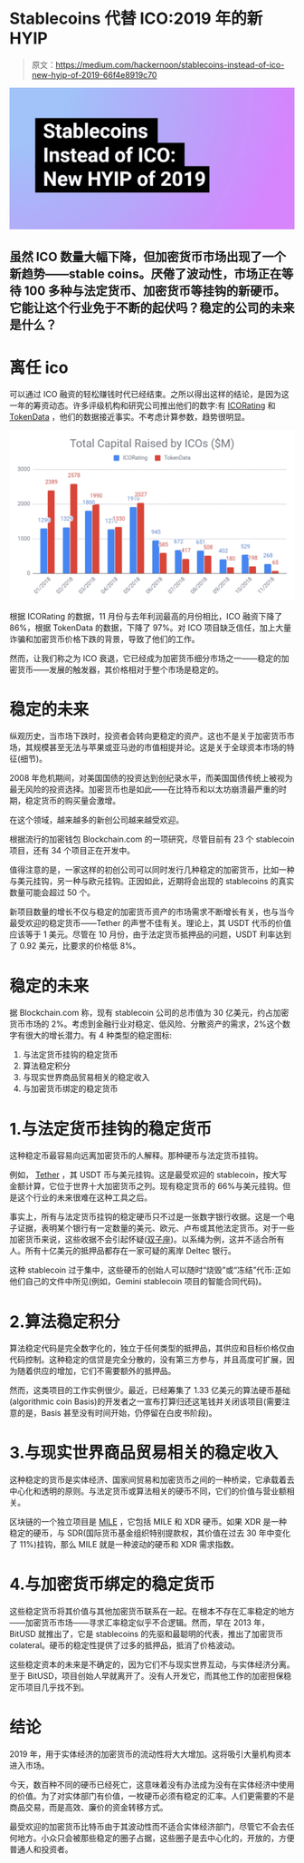 # Stablecoins 代替 ICO:2019 年的新 HYIP

> 原文：<https://medium.com/hackernoon/stablecoins-instead-of-ico-new-hyip-of-2019-66f4e8919c70>

![](img/2c04e6d57c35be72e4a6b2a33332d91f.png)

## 虽然 ICO 数量大幅下降，但加密货币市场出现了一个新趋势——stable coins。厌倦了波动性，市场正在等待 100 多种与法定货币、加密货币等挂钩的新硬币。它能让这个行业免于不断的起伏吗？稳定的公司的未来是什么？

# 离任 ico

可以通过 ICO 融资的轻松赚钱时代已经结束。之所以得出这样的结论，是因为这一年的筹资动态。许多评级机构和研究公司推出他们的数字:有 [ICORating](https://icorating.com/report/monthly-icorating-overview-report-6-october-2018/) 和 [TokenData](https://twitter.com/TokenData/status/1057953301440983040) ，他们的数据接近事实。不考虑计算参数，趋势很明显。

![](img/6dd848d2f4bf969b5f92ac3256d671d3.png)

根据 ICORating 的数据，11 月份与去年利润最高的月份相比，ICO 融资下降了 86%，根据 TokenData 的数据，下降了 97%。对 ICO 项目缺乏信任，加上大量诈骗和加密货币价格下跌的背景，导致了他们的工作。

然而，让我们称之为 ICO 衰退，它已经成为加密货币细分市场之一——稳定的加密货币——发展的触发器，其价格相对于整个市场是稳定的。

# 稳定的未来

纵观历史，当市场下跌时，投资者会转向更稳定的资产。这也不是关于加密货币市场，其规模甚至无法与苹果或亚马逊的市值相提并论。这是关于全球资本市场的特征(细节)。

2008 年危机期间，对美国国债的投资达到创纪录水平，而美国国债传统上被视为最无风险的投资选择。加密货币也是如此——在比特币和以太坊崩溃最严重的时期，稳定货币的购买量会激增。

在这个领域，越来越多的新创公司越来越受欢迎。

根据流行的加密钱包 Blockchain.com 的一项研究，尽管目前有 23 个 stablecoin 项目，还有 34 个项目正在开发中。

值得注意的是，一家这样的初创公司可以同时发行几种稳定的加密货币，比如一种与美元挂钩，另一种与欧元挂钩。正因如此，近期将会出现的 stablecoins 的真实数量可能会超过 50 个。

新项目数量的增长不仅与稳定的加密货币资产的市场需求不断增长有关，也与当今最受欢迎的稳定货币——Tether 的声誉不佳有关。理论上，其 USDT 代币的价值应该等于 1 美元。尽管在 10 月份，由于法定货币抵押品的问题，USDT 利率达到了 0.92 美元，比要求的价格低 8%。

# 稳定的未来

据 Blockchain.com 称，现有 stablecoin 公司的总市值为 30 亿美元，约占加密货币市场的 2%。考虑到金融行业对稳定、低风险、分散资产的需求，2%这个数字有很大的增长潜力。有 4 种类型的稳定图标:

1.  与法定货币挂钩的稳定货币
2.  算法稳定积分
3.  与现实世界商品贸易相关的稳定收入
4.  与加密货币绑定的稳定货币

# 1.与法定货币挂钩的稳定货币

这种稳定币最容易向远离加密货币的人解释。那种硬币与法定货币挂钩。

例如， [Tether](https://tether.to) ，其 USDT 币与美元挂钩。这是最受欢迎的 stablecoin，按大写金额计算，它位于世界十大加密货币之列。现有稳定货币的 66%与美元挂钩。但是这个行业的未来很难在这种工具之后。

事实上，所有与法定货币挂钩的稳定硬币只不过是一张数字银行收据。这是一个电子证据，表明某个银行有一定数量的美元、欧元、卢布或其他法定货币。对于一些加密货币来说，这些收据不会引起怀疑([双子座](https://gemini.com/dollar/))。以系绳为例，这并不适合所有人。所有十亿美元的抵押品都存在一家可疑的离岸 Deltec 银行。

这种 stablecoin 过于集中，这些硬币的创始人可以随时“烧毁”或“冻结”代币:正如他们自己的文件中所见(例如，Gemini stablecoin 项目的智能合同代码)。

# 2.算法稳定积分

算法稳定代码是完全数字化的，独立于任何类型的抵押品，其供应和目标价格仅由代码控制。这种稳定的信贷是完全分散的，没有第三方参与，并且高度可扩展，因为随着供应的增加，它们不需要额外的抵押品。

然而，这类项目的工作实例很少。最近，已经筹集了 1.33 亿美元的算法硬币基础(algorithmic coin Basis)的开发者之一宣布打算归还这笔钱并关闭该项目(需要注意的是，Basis 甚至没有时间开始，仍停留在白皮书阶段)。

# 3.与现实世界商品贸易相关的稳定收入

这种稳定的货币是实体经济、国家间贸易和加密货币之间的一种桥梁，它承载着去中心化和透明的原则。与法定货币或算法相关的硬币不同，它们的价值与营业额相关。

区块链的一个独立项目是 [MILE](http://mile.global) ，它包括 MILE 和 XDR 硬币。如果 XDR 是一种稳定的硬币，与 SDR(国际货币基金组织特别提款权，其价值在过去 30 年中变化了 11%)挂钩，那么 MILE 就是一种波动的硬币和 XDR 需求指数。

# 4.与加密货币绑定的稳定货币

这些稳定货币将其价值与其他加密货币联系在一起。在根本不存在汇率稳定的地方——加密货币市场——寻求汇率稳定似乎不合逻辑。然而，早在 2013 年，BitUSD 就推出了，它是 stablecoins 的先驱和最聪明的代表，推出了加密货币 colateral。硬币的稳定性提供了过多的抵押品，抵消了价格波动。

这些稳定资本的未来是不确定的，因为它们不与现实世界互动，与实体经济分离。至于 BitUSD，项目创始人早就离开了。没有人开发它，而其他工作的加密担保稳定币项目几乎找不到。

# 结论

2019 年，用于实体经济的加密货币的流动性将大大增加。这将吸引大量机构资本进入市场。

今天，数百种不同的硬币已经死亡，这意味着没有办法成为没有在实体经济中使用的价值。为了对实体部门有价值，一枚硬币必须有稳定的汇率。人们更需要的不是商品交易，而是高效、廉价的资金转移方式。

最受欢迎的加密货币比特币由于其波动性而不适合实体经济部门，尽管它不会去任何地方。小众只会被那些稳定的圈子占据，这些圈子是去中心化的，开放的，方便普通人和投资者。